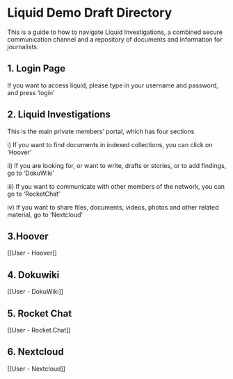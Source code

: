 # Liquid Demo Draft Directory


This is a guide to how to navigate Liquid Investigations, a combined secure communication channel and a repository of documents and information for journalists.

## 1. Login Page


If you want to access liquid, please type in your username and password, and press ‘login’


## 2. Liquid Investigations


This is the main private members’ portal, which has four sections

i) If you want to find documents in indexed collections, you can click on ‘Hoover’

ii) If you are looking for, or want to write, drafts or stories, or to add findings, go to ‘DokuWiki’  

iii) If you want to communicate with other members of the network, you can go to ‘RocketChat’

iv) If you want to share files, documents, videos, photos and other related material, go to ‘Nextcloud’



## 3.Hoover

[[User - Hoover]]


## 4. Dokuwiki

[[User - DokuWiki]]


## 5. Rocket Chat

[[User - Rocket.Chat]]


## 6. Nextcloud

[[User - Nextcloud]]


